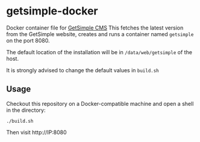 # getsimple-docker
Docker container file for [GetSimple CMS](http://get-simple.info/)
This fetches the latest version from the GetSimple website, creates and runs a container named `getsimple` on the port 8080.

The default location of the installation will be in `/data/web/getsimple` of the host.

It is strongly advised to change the default values in `build.sh`

## Usage
Checkout this repository on a Docker-compatible machine and open a shell in the directory:
```
./build.sh
```

Then visit http://IP:8080
